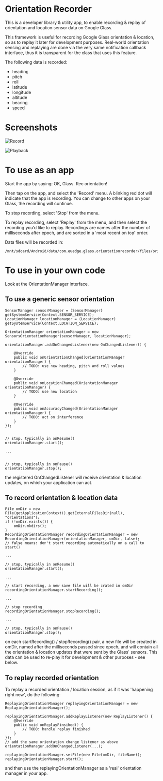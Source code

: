 Orientation Recorder
====================

This is a developer library & utility app, to enable recording & replay
of orientation and location sensor data on Google Glass.

This framework is useful for recording Google Glass orientation & location,
so as to replay it later for development purposes. Real-world orientation
sensing and replaying are done via the very same notification callback
interface, thus it is transparent for the class that uses this feature.

The following data is recorded:

 * heading
 * pitch
 * roll
 * latitude
 * longitude
 * altitude
 * bearing
 * speed


Screenshots
===========

![Record](https://raw.github.com/euedge/orientation-recorder/master/visuals/device-2014-01-05-171258.png)

![Playback](https://raw.github.com/euedge/orientation-recorder/master/visuals/device-2014-01-05-171312.png)


To use as an app
================

Start the app by saying: OK, Glass. Rec orientation!

Then tap on the app, and select the 'Record' menu. A blinking red dot will
indicate that the app is recording. You can change to other apps on your Glass,
the recording will continue.

To stop recording, select 'Stop' from the menu.

To replay recording, select 'Replay' from the menu, and then select the
recording you'd like to replay. Recordings are names after the number of
milliseconds after epoch, and are sorted in a 'most recent on top' order.

Data files will be recorded in:
```
/mnt/sdcard/Android/data/com.euedge.glass.orientationrecorder/files/orientations
```



To use in your own code
=======================

Look at the OrientationManager interface.

To use a generic sensor orientation
-----------------------------------

```
SensorManager sensorManager = (SensorManager) getSystemService(Context.SENSOR_SERVICE);
LocationManager locationManager = (LocationManager) getSystemService(Context.LOCATION_SERVICE);

OrientationManager orientationManager = new SensorsOrientationManager(sensorManager, locationManager);

orientationManager.addOnChangedListener(new OnChangedListener() {

    @Override
    public void onOrientationChanged(OrientationManager orientationManager) {
        // TODO: use new heading, pitch and roll values
    }

    @Override
    public void onLocationChanged(OrientationManager orientationManager) {
        // TODO: use new location
    }

    @Override
    public void onAccuracyChanged(OrientationManager orientationManager) {
        // TODO: act on interference
    }
});


// stop, typically in onResume()
orientationManager.start();

...


// stop, typically in onPause()
orientationManager.stop();

```

the registered OnChangedListener will receive orientation & location updates, on which your application can act.


To record orientation & location data
-------------------------------------

```
File omDir = new File(getApplicationContext().getExternalFilesDir(null), "orientations");
if (!omDir.exists()) {
    omDir.mkdirs();
}
RecordingOrientationManager recordingOrientationManager = new RecordingOrientationManager(orientationManager, omDir, false);
// false means: don't start recording automatically on a call to start()

...

// stop, typically in onResume()
orientationManager.start();

...

// start recording, a new save file will be crated in omDir
recordingOrientationManager.startRecording();

...

// stop recording
recordingOrientationManager.stopRecording();

...

// stop, typically in onPause()
orientationManager.stop();

```

on each startRecording() / stopRecording() pair, a new file will be created in omDir, named after the milliseconds passed since epoch, and will contain all the orientation & location updates that were sent by the Glass' sensors. This data can be used to re-play it for development & other purposes - see below.


To replay recorded orientation
------------------------------

To replay a recorded orientation / location session, as if it was
'happening right now', do the following:

```
ReplayingOrientationManager replayingOrientationManager = new ReplayingOrientationManager();

replayingOrientationManager.addReplayListener(new ReplayListener() {
    @Override
    public void onReplayFinsihed() {
        // TODO: handle replay finished
    }
});
// add the same orientation change listener as above
orientationManager.addOnChangedListener(...);

replayingOrientationManager.setFile(new File(omDir, fileName));
replayingOrientationManager.start();
```

and then use the replayingOrientationManager as a 'real' orientation manager in your app.
